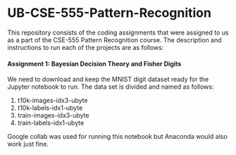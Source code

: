 # UB-CSE-555-Pattern-Recognition
This repository consists of the coding assignments that were assigned to us as a part of the CSE-555 Pattern Recognition course.
The description and instructions to run each of the projects are as follows:

#### Assignment 1: Bayesian Decision Theory and Fisher Digits
We need to download and keep the MNIST digit dataset ready for the Jupyter notebook to run. 
The data set is divided and named as follows:
1. t10k-images-idx3-ubyte
2. t10k-labels-idx1-ubyte
3. train-images-idx3-ubyte
4. train-labels-idx1-ubyte

Google collab was used for running this notebook but Anaconda would also work just fine.
